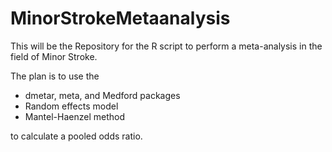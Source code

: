 # MinorStrokeMetaanalysis

This will be the Repository for the R script to perform a meta-analysis in the field of Minor Stroke.

The plan is to use the 
- dmetar, meta, and Medford packages
- Random effects model
- Mantel-Haenzel method

to calculate a pooled odds ratio.
